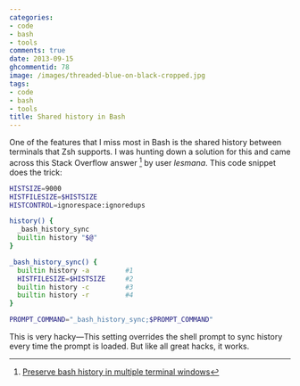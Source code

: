 ```yaml
---
categories:
- code
- bash
- tools
comments: true
date: 2013-09-15
ghcommentid: 78
image: /images/threaded-blue-on-black-cropped.jpg
tags:
- code
- bash
- tools
title: Shared history in Bash
---
```


One of the features that I miss most in Bash is the shared history between terminals that Zsh supports. I was hunting down a solution for this and came across this Stack Overflow answer [^1] by user *lesmana*. This code snippet does the trick:

```bash
HISTSIZE=9000
HISTFILESIZE=$HISTSIZE
HISTCONTROL=ignorespace:ignoredups

history() {
  _bash_history_sync
  builtin history "$@"
}

_bash_history_sync() {
  builtin history -a         #1
  HISTFILESIZE=$HISTSIZE     #2
  builtin history -c         #3
  builtin history -r         #4
}

PROMPT_COMMAND="_bash_history_sync;$PROMPT_COMMAND"
```
This is very hacky—This setting overrides the shell prompt to sync history every time the prompt is loaded. But like all great hacks, it works.

[^1]: [Preserve bash history in multiple terminal windows](http://stackoverflow.com/questions/103944/real-time-history-export-amongst-bash-terminal-windows/3055135#3055135)